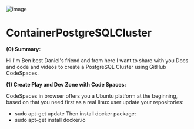 ![image](https://github.com/user-attachments/assets/573031dc-e6bd-4476-a46d-660335f07c85)

# ContainerPostgreSQLCluster
**(0) Summary:** 

Hi I'm Ben best Daniel's friend and from here I want to share with you Docs and code and videos to create a PostgreSQL Cluster using GitHub CodeSpaces. 

**(1) Create Play and Dev Zone with Code Spaces:**

CodeSpaces in browser offers you a Ubuntu platform at the beginning, based on that you need first as a real linux user update your repositories:
* sudo apt-get update
Then install docker package:
* sudo apt-get install docker.io
